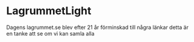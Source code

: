 # LagrummetLight
Dagens lagrummet.se blev efter 21 år förminskad till några länkar detta är en tanke att se om vi kan samla alla
